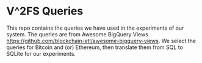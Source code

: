 # V^2FS Queries

This repo contains the queries we have used in the experiments of our system. The queries are from Awesome BigQuery Views <https://github.com/blockchain-etl/awesome-bigquery-views>. We select the queries for Bitcoin and (or) Ethereum, then translate them from SQL to SQLite for our experiments. 
